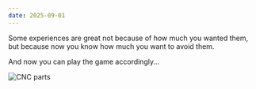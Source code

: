 ```yaml
---
date: 2025-09-01
---
```

Some experiences are great not because of how much you wanted them, but because now you know how much you want to avoid them.

And now you can play the game accordingly...

![CNC parts](media/cnc.png)